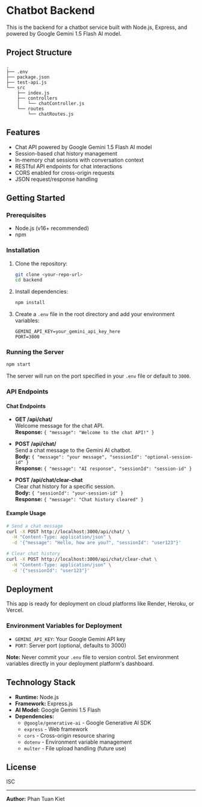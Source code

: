 # Chatbot Backend

This is the backend for a chatbot service built with Node.js, Express, and powered by Google Gemini 1.5 Flash AI model.

## Project Structure

```
.
├── .env
├── package.json
├── test-api.js
└── src
    ├── index.js
    ├── controllers
    │   └── chatController.js
    └── routes
        └── chatRoutes.js
```

## Features

- Chat API powered by Google Gemini 1.5 Flash AI model
- Session-based chat history management
- In-memory chat sessions with conversation context
- RESTful API endpoints for chat interactions
- CORS enabled for cross-origin requests
- JSON request/response handling

## Getting Started

### Prerequisites

- Node.js (v16+ recommended)
- npm

### Installation

1. Clone the repository:

   ```sh
   git clone <your-repo-url>
   cd backend
   ```

2. Install dependencies:

   ```sh
   npm install
   ```

3. Create a `.env` file in the root directory and add your environment variables:

   ```env
   GEMINI_API_KEY=your_gemini_api_key_here
   PORT=3000
   ```

### Running the Server

```sh
npm start
```

The server will run on the port specified in your `.env` file or default to `3000`.

### API Endpoints

#### Chat Endpoints

- **GET /api/chat/**  
  Welcome message for the chat API.  
  **Response:** `{ "message": "Welcome to the chat API!" }`

- **POST /api/chat/**  
  Send a chat message to the Gemini AI chatbot.  
  **Body:** `{ "message": "your message", "sessionId": "optional-session-id" }`  
  **Response:** `{ "message": "AI response", "sessionId": "session-id" }`

- **POST /api/chat/clear-chat**  
  Clear chat history for a specific session.  
  **Body:** `{ "sessionId": "your-session-id" }`  
  **Response:** `{ "message": "Chat history cleared" }`

#### Example Usage

```bash
# Send a chat message
curl -X POST http://localhost:3000/api/chat/ \
  -H "Content-Type: application/json" \
  -d '{"message": "Hello, how are you?", "sessionId": "user123"}'

# Clear chat history
curl -X POST http://localhost:3000/api/chat/clear-chat \
  -H "Content-Type: application/json" \
  -d '{"sessionId": "user123"}'
```

## Deployment

This app is ready for deployment on cloud platforms like Render, Heroku, or Vercel.

### Environment Variables for Deployment

- `GEMINI_API_KEY`: Your Google Gemini API key
- `PORT`: Server port (optional, defaults to 3000)

**Note:** Never commit your `.env` file to version control. Set environment variables directly in your deployment platform's dashboard.

## Technology Stack

- **Runtime:** Node.js
- **Framework:** Express.js
- **AI Model:** Google Gemini 1.5 Flash
- **Dependencies:**
  - `@google/generative-ai` - Google Generative AI SDK
  - `express` - Web framework
  - `cors` - Cross-origin resource sharing
  - `dotenv` - Environment variable management
  - `multer` - File upload handling (future use)

## License

ISC

---

**Author:**
Phan Tuan Kiet
